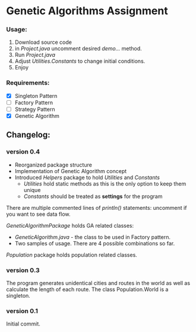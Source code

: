 # Genetic Algorithms Assignment

### Usage: 
1. Download source code
2. in _Project.java_ uncomment desired _demo..._ method.
3. Run _Project.java_ 
4. Adjust _Utilities.Constants_ to change initial conditions. 
5. Enjoy

### Requirements:
- [x] Singleton Pattern
- [ ] Factory Pattern
- [ ] Strategy Pattern
- [x] Genetic Algorithm 

## Changelog:
### version 0.4
* Reorganized package structure 
* Implementation of Genetic Algorithm concept 
* Introduced _Helpers_ package to hold _Utilities_ and _Constants_ 
    * _Utilities_ hold static methods as this is the only option to keep them unique
    * _Constants_ should be treated as **settings** for the program
    
There are multiple commented lines of _println()_ statements: uncomment if you want to see data flow. 

_GeneticAlgorithmPackage_ holds GA related classes:
 * _GeneticAlgorithm.java_ - the class to be used in Factory pattern. 
 * Two samples of usage. There are 4 possible combinations so far.

_Population_ package holds population related classes.


### version 0.3
The program generates unidentical cities and routes in the world as well as calculate the length of each route. The class Population.World is a singleton.

### version 0.1
Initial commit.
